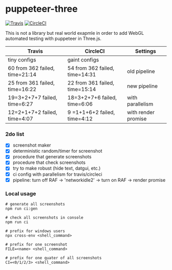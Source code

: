 # puppeteer-three
[![Travis](https://travis-ci.org/munrocket/puppeteer-three.svg?branch=master)](https://travis-ci.org/munrocket/puppeteer-three)
[![CircleCI](https://circleci.com/gh/munrocket/puppeteer-three.svg?style=svg)](https://circleci.com/gh/munrocket/puppeteer-three)

This is not a library but real world exapmle in order to add WebGL automated testing with puppeteer in Three.js.

|           Travis                        |            CircleCI                     |         Settings         |
|-----------------------------------------|-----------------------------------------|--------------------------|
| tiny configs                            | gaint configs                           |                          |
| 60 from 362 failed, time=21:14          | 54 from 362 failed, time=14:31          | old pipeline             |
| 25 from 361 failed, time=16:22          | 22 from 361 failed, time=15:14          | new pipeline             |
| 19=3+2+7+7 failed,  time=6:27           | 18=3+2+7+6 failed,  time=6:06            | with parallelism         |
| 12=2+1+7+2 failed,  time=4:07           | 9 =1+1+6+2 failed,  time=4:12            | with render promise      |

### 2do list
- [x] screenshot maker
- [x] deterministic random/timer for screenshot
- [x] procedure that generate screenshots
- [x] procedure that check screenshots
- [x] try to make robust (hide text, datgui, etc.)
- [x] ci config with parallelism for travis/circleci
- [x] pipeline: turn off RAF -> 'networkidle2' -> turn on RAF -> render promise

### Local usage
```shell
# generate all screenshots
npm run ci:gen

# check all screenshots in console
npm run ci

# prefix for windows users
npx cross-env <shell_command>

# prefix for one screenshot
FILE=<name> <shell_command>

# prefix for one quater of all screenshots
CI=<0/1/2/3> <shell_command>
```